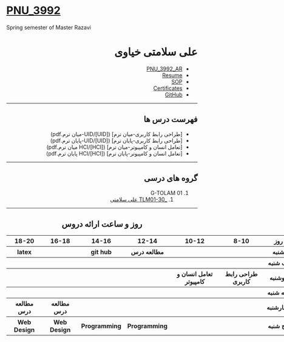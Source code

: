 # [PNU_3992](https://github.com/AliRazavi-edu/PNU_3991#TOC)
Spring semester of Master Razavi
<div dir="rtl">

# علی سلامتی خیاوی
- [PNU_3992_AR]()
- [Resume]( https://alisalamati.github.io) 
- [SOP](https://alisalamati.github.io/SOP/)
- [Certificates](https://alisalamati.github.io/Certificate/)
- [GitHub](https://github.com/alisalamati)

------------------
## فهرست درس ها  

- [طراحی رابط کاربری-میان ترم] ([UID]/UID-میان ترم.pdf)
- [طراحی رابط کاربری-پایان ترم] ([UID]/UID-پایان ترم.pdf)
- [تعامل انسان و کامپیوتر-میان ترم] ([HCI]/HCI میان ترم.pdf)
- [تعامل انسان و کامپیوتر-پایان ترم] ([HCI]/HCI پایان ترم.pdf)
------------------
    
## گروه های درسی 

1. G-TOLAM 01
    1. [_TLM01-30 علی سلامتی](https://github.com/AliRazavi-edu/PNU_3991/tree/master/_BSc/Theory-of-Languages-and-Machines/_1115157_01/30_%D8%B9%D9%84%D9%8A%20%D8%B3%D9%84%D8%A7%D9%85%D8%AA%D9%8A%20%D8%AE%D9%8A%D8%A7%D9%88%D9%8A)
  ------------------
<div align="center">
    
## روز و ساعت ارائه دروس

<div dir="ltr">
    
<table style="width:150%">
  <tr>
    <th>18-20</th>
    <th >16-18</th>
    <th >14-16</th>
    <th >12-14</th>
    <th>10-12</th>
    <th>8-10</th>
    <th>روز</th>
  </tr>
  <tr>
    <th>latex</th>
    <th ></th>
    <th >git hub</th>
    <th >مطالعه درس</th>
    <th></th>
    <th></th>
    <th>شنبه</th>
  </tr>
   <tr>
    <th ></th>
    <th ></th>
    <th ></th>
    <th></th>
    <th></th>
    <th ></th>
    <th>یک شنبه</th>
  </tr>
   <tr>
     <th ></th>
     <th ></th>
     <th ></th>
     <th></th>
     <th>تعامل انسان و کامپیوتر</th>
    <th >طراحی رابط کاربری</th>   
    <th>دوشنبه</th>
  </tr>
   <tr>
    <th ></th>
    <th ></th>
    <th ></th>
    <th></th>
    <th></th>
    <th ></th>
    <th>سه شنبه</th>
  </tr>
   <tr>
    <th >مطالعه درس</th>
    <th >مطالعه درس</th>
    <th ></th>
    <th></th>
    <th></th>
     <th ></th>
    <th>چهارشنبه</th>
  </tr>
   <tr>
    <th>Web Design</th>
    <th>Web Design</th>
     <th>Programming</th>
     <th>Programming</th>
     <th></th>
    <th></th>
    <th>پنج شنبه</th>
  </tr>
</table>
</div>
</div>
